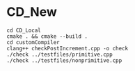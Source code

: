 # CD_New

    cd CD_Local
    cmake . && cmake --build .
    cd customCompiler
    clang++ checkPostIncrement.cpp -o check
    ./check ../testfiles/primitive.cpp
    ./check ../testfiles/nonprimitive.cpp
